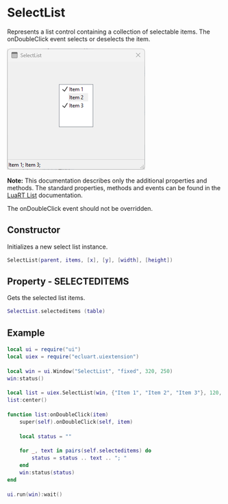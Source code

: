 # SelectList

Represents a list control containing a collection of selectable items. The onDoubleClick event selects or deselects the item.

![selectlist](/docs/selectlist/selectlist01.png)

**Note:**
This documentation describes only the additional properties and methods.
The standard properties, methods and events can be found in the [LuaRT List](https://www.luart.org/doc/ui/List.html) documentation.

The onDoubleClick event should not be overridden.

## Constructor

Initializes a new select list instance.

```Lua
SelectList(parent, items, [x], [y], [width], [height])
```

## Property - SELECTEDITEMS

Gets the selected list items.

```Lua
SelectList.selecteditems (table)
```

## Example

```Lua
local ui = require("ui")
local uiex = require("ecluart.uiextension")

local win = ui.Window("SelectList", "fixed", 320, 250)
win:status()

local list = uiex.SelectList(win, {"Item 1", "Item 2", "Item 3"}, 120, 60)
list:center()

function list:onDoubleClick(item)
    super(self).onDoubleClick(self, item)

    local status = ""

    for _, text in pairs(self.selecteditems) do
        status = status .. text .. "; "
    end
    win:status(status)
end

ui.run(win):wait()
```
